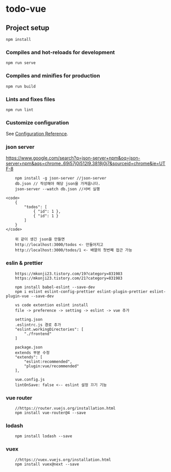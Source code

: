 # todo-vue

## Project setup
```
npm install
```

### Compiles and hot-reloads for development
```
npm run serve
```

### Compiles and minifies for production
```
npm run build
```

### Lints and fixes files
```
npm run lint
```

### Customize configuration
See [Configuration Reference](https://cli.vuejs.org/config/).

### json server
https://www.google.com/search?q=json-server+npm&oq=json-server+npm&aqs=chrome..69i57j0i512l9.3818j0j7&sourceid=chrome&ie=UTF-8
```
    npm install -g json-server //json-server 
    db.json // 작성해야 해당 json을 가져옵니다.
    json-server --watch db.json //서버 실행

<code>
    {
        "todos": [
            { "id": 1 },
            { "id": 1 }
        ]
    }
</code>

    위 같이 생긴 json을 만들면
    http://localhost:3000/todos <- 만들어지고
    http://localhost:3000/todos/1 <- 배열의 첫번째 접근 가능
```
     
### eslin & prettier
``` 
    https://mkonji23.tistory.com/19?category=831983
    https://mkonji23.tistory.com/21?category=831983

    npm install babel-eslint --save-dev
    npm i eslint eslint-config-prettier eslint-plugin-prettier eslint-plugin-vue --save-dev

    vs code extention eslint install
    file -> preference -> setting -> eslint -> vue 추가
    
    setting.json
    .eslintrc.js 경로 추가
    "eslint.workingDirectories": [
        "./frontend"
    ]

    package.json
    extends 부분 수정
    "extends": [
        "eslint:recommended",
        "plugin:vue/recommended"
    ],

    vue.config.js
    lintOnSave: false <-- eslint 설정 끄기 기능

```

### vue router

```
    //https://router.vuejs.org/installation.html
    npm install vue-router@4 --save
```

### lodash

```
    npm install lodash --save
```

### vuex

```
    //https://vuex.vuejs.org/installation.html
    npm install vuex@next --save
```